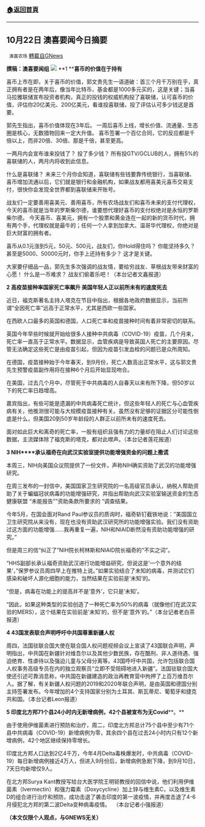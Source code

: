 ###  [:house:返回首頁](https://github.com/ourhimalayas/txt)
---


## 10月22日 澳喜要闻今日摘要
` 澳喜农场` [轉載自GNews](https://gnews.org/zh-hans/1610759/)

**撰稿：澳喜要闻组**
![](https://assets.gnews.org/wp-content/uploads/2021/10/图片PPT变PNG-9.jpg)
**1 ****喜币的价值在于持有**

喜币上市在即，关于喜币的价值，郭文贵先生一语道破：首三个月千万别在乎，真正拥有者是在两年后，像当年比特币，基金都是1000多元买的，这是关键；当喜马拉雅联储宣布投资者机构，真正的投钱的权威机构投了喜联储，认可喜币的价值，评估你20亿美元、200亿美元，看谁投喜联储，投了评估认可多少钱这是首要。

郭先生指出，喜币价值体现在3年后。 一周后喜币上线，增长价值、流通量、生态圈是核心，无数猎物回来一定大升值。 喜币签署一个百亿合同，它的反应都是千倍以上，而非20倍、30倍、那是千倍，甚至更高。

一两月内会宣布谁来投钱了？ 投了多少钱？ 所有投GTV/GCLUB的人，拥有5%的喜联储的人，两月内将收到此信息。

什么是喜联储？ 未来三个月你会知道，喜联储有些钱要靠传统银行，当喜联储、喜币增加流通以后，它们就是银行和金融机构，如果战友都用喜美元喜币交易支付，很快你会发现全世界都到喜联储来开账号。

战友们一定要善用喜美元、善用喜币，所有农场战友们和喜币未来的支付代理权，今天的喜币就是当年的罗斯柴尔德，谁要想代理好喜币的支付权绝对是永恒的罗斯柴尔德。 今天喜币、喜美元，拥有一个股票和黄金连在一起的新的货币时代，拥有两个手，代理权就是最牛的；任何一个人拿到加拿大、温哥华代理权，你绝对是巨大财富的拥有者。

喜币从0.1元涨到5元，50元、500元，战友们，你Hold得住吗？ 你能坚持多久？ 甚至是5000、50000元时，你手上还持有多少？ 这才是关键。

大家要仔细品一品，郭先生多次强调的战友情，要给穷战友、草根战友带来财富的心愿！ 什么是一币难求？ 战友们偷着乐吧！（本台记者文鑫报道）

**2 高疫苗接种率国家死亡率飙升 美国年轻人正以前所未有的速度死去**

近日，福克斯著名主持人塔克在节目中指出，根据各地政府数据显示，当前所谓“全因死亡率”远高于正常水平，尤其是西欧一些国家。

在西欧人口最多的英国和德国，人口死亡率和疫苗接种时间有着非常密切的联系。

英国今年早些时候就开始给很多人接种中共病毒（COVID-19）疫苗，几个月来，死亡率一直高于正常水平。数据显示，血管疾病是导致英国人死亡的主要原因。尽管无法确定这些死亡是由疫苗引起，但因为疫苗引发血栓的问题已是众所周知。

在德国，疫苗接种始于今年春天，到9月份，死亡人数高出正常水平，这与郭文贵先生预警疫苗副作用将在接种6个月后开始显现吻合。

在美国，过去几个月中，尽管死于中共病毒的人自春天以来有所下降，但50岁以下的死亡率日趋增高。

嘉宾指出，有些可能是遗漏的中共病毒死亡统计，但这些年轻人的死亡与心血管疾病有关，他推测很可能与大规模疫苗接种有关。虽然没有足够的证据区分可能性倒底是什么，但美国20到50岁年龄段的人群正以前所未有的速度死去。

面对如此巨大和离奇的死亡率，一股有组织且强有力的力量却在阻止人们讨论这些数据，主流媒体除了福克斯的塔克，都对此噤声。（本台记者莲花报道）

**3 NIH****承认福奇在向武汉实验室提供功能增强资金的问题上撒谎**

本周三，NIH向美国众议院提供了一份文件，声称NIH确实资助了武汉的功能增强研究。

在周三发布的一封信中，美国国家卫生研究院的一名高级官员承认，纳税人帮助资助了关于蝙蝠冠状病毒的功能增强研究，并指出帮助向武汉实验室输送资金的生态健康联盟 “未能报告””资助条款所要求的 “调查结果。

今年5月，在国会面对Rand Paul参议员的质询时，福奇斩钉截铁地说：”美国国立卫生研究院从来没有，现在也没有资助武汉研究所的功能增强实验。我们没有资助过这方面的功能增强……我再重复一遍，NIH和NIAID断然没有资助功能增强的研究。”

但是周三的信“纠正了”NIH院长柯林斯和NIAID院长福奇的“不实之词”。

“HHS副部长承认福奇资助武汉进行功能增益研究，但说这是’一个意外的结果’，”保罗参议员周四早上在推特上说。”如果实验结合了未知的病毒，并测试它们感染和破坏人源化细胞的能力，当然结果在实验前是’未知’的。

“但是，病毒在功能上的提高并不是’意外’，它只是’未知’。

“因此，如果这种类型的实验创造了一种死亡率为50%的病毒（就像他们在武汉实验的MERS），这个结果在实验前是’未知’的，但不是’意外’的。”（本台记者老白茶报道）

**4 43国发表联合声明呼吁中共国尊重新疆人权**

周四，法国驻联合国大使在联合国人权问题视频会议上宣读了43国联合声明，声明指出，中共国在新疆针对维吾尔以及其他少数民族，存在酷刑、非人道待遇、强迫绝育、性虐待以及强迫儿童与父母分离等。43国呼吁中共国，允许包括联合国人权事务高级专员在内的独立观察员“立即不受阻碍地进入新疆”。法国驻联合国大使还引述可靠消息称，中共国在新疆建造的政治再教育营中拘押了上百万维吾尔人。据了解，有关新疆人权问题的2019和2020年联合声明，是由英国和德国分别主持签署发布。今年增加的4个支持国家分别为土耳其、斯瓦蒂尼、葡萄牙和捷克共和国。（本台记者Leon报道）

**5 ****印度北方邦****71****个县****24****小时内无新增病例，****42****个县被宣布为无****Covid****。**

由于使用伊维菌素进行预防和治疗，周二，印度北方邦总计75个县中至少有71个县中共病毒（COVID-19）新增病例为零，其余四个县在过去24小时内只有12个新增病例，42个地区继续保持零增长。

印度北方邦人口达到2亿4千万，今年4月Delta毒株爆发时，中共病毒（COVID-19）每日新增病例接近4万人，但进入9月份后，新增病例急剧下降，到9月10日，7天日均新增仅9人。

在北方邦Surya Kant教授写给台大医学院王明钜教授的回信中说，他们利用伊维菌素（Ivermectin）和强力霉素（Doxycycline）加上锌与维生素C，以及维生素D的组合进行治疗和预防，成功击退了袭击印度的第一波疫情，并再度击退了4-6月侵犯北方邦的第二波Delta变种病毒疫情。  （本台记者小强报道）

**（本文仅限个人观点，与****GNEWS****无关）**
